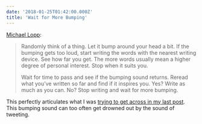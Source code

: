 ```yaml
---
date: '2018-01-25T01:42:00.000Z'
title: 'Wait for More Bumping'
---
```

[Michael Lopp](http://randsinrepose.com/archives/how-to-write-a-blog-post/):

> Randomly think of a thing. Let it bump around your head a bit. If the bumping gets too loud, start writing the words with the nearest writing device. See how far you get. The more words usually mean a higher degree of personal interest. Stop when it suits you.
>
> Wait for time to pass and see if the bumping sound returns. Reread what you’ve written so far and find if it inspires you. Yes? Write as much as you can. No? Stop writing and wait for more bumping.

This perfectly articulates what I was [trying to get across in my last post](/2018/01/microblogging). This bumping sound can too often get drowned out by the sound of tweeting.
